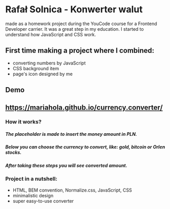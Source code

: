 # Rafał Solnica - Konwerter walut

made as a homework project during the YouCode course for a Frontend Developer carrier.
It was a great step in my education. I started to understand how JavaScript and CSS work.

## First time making a project where I combined:

- converting numbers by JavaScript
- CSS background item
- page's icon designed by me

## Demo

## https://mariahola.github.io/currency.converter/

### How it works?

##### The placeholder is made to insert the money amount in PLN.

##### Below you can choose the currency to convert, like: gold, bitcoin or Orlen stocks.

##### After taking these steps you will see converted amount.

### Project in a nutshell:

- HTML, BEM convention, Normalize.css, JavaScript, CSS
- minimalistic design
- super easy-to-use converter
